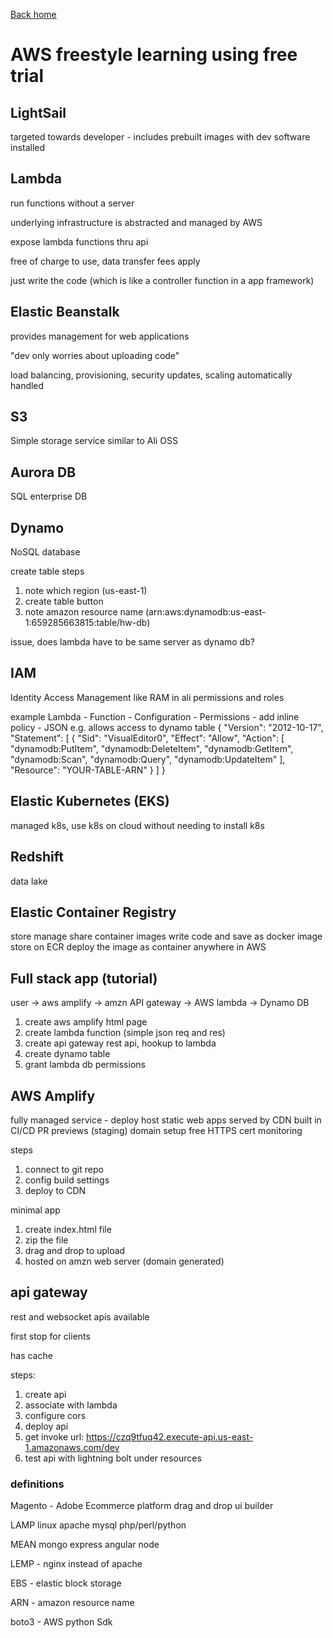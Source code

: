 [Back home](../index.md)

# AWS freestyle learning using free trial

## LightSail

targeted towards developer - includes prebuilt images with dev software installed

## Lambda 

run functions without a server 

underlying infrastructure is abstracted and managed by AWS

expose lambda functions thru api 

free of charge to use, data transfer fees apply 

just write the code (which is like a controller function in a app framework)

## Elastic Beanstalk 

provides management for web applications

"dev only worries about uploading code"

load balancing, provisioning, security updates, 
scaling automatically handled

## S3 

Simple storage service 
similar to Ali OSS

## Aurora DB

SQL enterprise DB

## Dynamo

NoSQL database

create table steps
1.  note which region (us-east-1)
2.  create table button 
3.  note amazon resource name (arn:aws:dynamodb:us-east-1:659285663815:table/hw-db)

issue, does lambda have to be same server as dynamo db?

## IAM

Identity Access Management like RAM in ali 
permissions and roles 

example 
Lambda - Function - Configuration - Permissions - add inline policy - JSON
e.g. allows access to dynamo table 
{
"Version": "2012-10-17",
"Statement": [
    {
        "Sid": "VisualEditor0",
        "Effect": "Allow",
        "Action": [
            "dynamodb:PutItem",
            "dynamodb:DeleteItem",
            "dynamodb:GetItem",
            "dynamodb:Scan",
            "dynamodb:Query",
            "dynamodb:UpdateItem"
        ],
        "Resource": "YOUR-TABLE-ARN"
    }
    ]
}

## Elastic Kubernetes (EKS)

managed k8s, use k8s on cloud without needing to install k8s

## Redshift

data lake 

## Elastic Container Registry 

store manage share container images 
write code and save as docker image 
store on ECR 
deploy the image as container anywhere in AWS

## Full stack app (tutorial)

user -> aws amplify -> amzn API gateway -> AWS lambda -> Dynamo DB 

1.  create aws amplify html page
2.  create lambda function (simple json req and res)
3.  create api gateway rest api, hookup to lambda 
4.  create dynamo table
5.  grant lambda db permissions 

## AWS Amplify 

fully managed service - deploy host static web apps 
served by CDN 
built in CI/CD 
PR previews (staging)
domain setup
free HTTPS cert 
monitoring 

steps 
1.  connect to git repo 
2.  config build settings 
3.  deploy to CDN 

minimal app
1.  create index.html file
2.  zip the file
3.  drag and drop to upload
4.  hosted on amzn web server (domain generated)

## api gateway

rest and websocket apis available 

first stop for clients

has cache 

steps: 

1.  create api
2.  associate with lambda
3.  configure cors 
4.  deploy api 
5.  get invoke url:  https://czq9tfuq42.execute-api.us-east-1.amazonaws.com/dev
6.  test api with lightning bolt under resources

### definitions

Magento - Adobe Ecommerce platform 
drag and drop ui builder

LAMP linux apache mysql php/perl/python

MEAN mongo express angular node 

LEMP - nginx instead of apache 

EBS - elastic block storage

ARN - amazon resource name 

boto3 - AWS python Sdk

